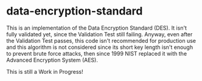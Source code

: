 # data-encryption-standard

This is an implementation of the Data Encryption Standard (DES). It isn't fully validated yet, since the Validation Test 
still failing. Anyway, even after the Validation Test passes, this code isn't recommended for production use and this 
algorithm is not considered since its short key length isn't enough to prevent brute force attacks, then since 1999 
NIST replaced it with the Advanced Encryption System (AES).

This is still a Work in Progress!